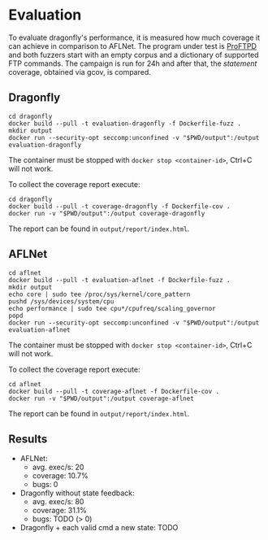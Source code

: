 # Evaluation

To evaluate dragonfly's performance, it is measured how much coverage
it can achieve in comparison to AFLNet.
The program under test is [ProFTPD](http://proftpd.org/) and both fuzzers start with an empty corpus and a dictionary of supported
FTP commands.
The campaign is run for 24h and after that, the _statement_ coverage, obtained via gcov, is compared.

## Dragonfly
```
cd dragonfly
docker build --pull -t evaluation-dragonfly -f Dockerfile-fuzz .
mkdir output
docker run --security-opt seccomp:unconfined -v "$PWD/output":/output evaluation-dragonfly
```

The container must be stopped with `docker stop <container-id>`, Ctrl+C will not work.

To collect the coverage report execute:
```
cd dragonfly
docker build --pull -t coverage-dragonfly -f Dockerfile-cov .
docker run -v "$PWD/output":/output coverage-dragonfly
```

The report can be found in `output/report/index.html`.

## AFLNet
```
cd aflnet
docker build --pull -t evaluation-aflnet -f Dockerfile-fuzz .
mkdir output
echo core | sudo tee /proc/sys/kernel/core_pattern
pushd /sys/devices/system/cpu
echo performance | sudo tee cpu*/cpufreq/scaling_governor
popd
docker run --security-opt seccomp:unconfined -v "$PWD/output":/output evaluation-aflnet
```

The container must be stopped with `docker stop <container-id>`, Ctrl+C will not work.

To collect the coverage report execute:
```
cd aflnet
docker build --pull -t coverage-aflnet -f Dockerfile-cov .
docker run -v "$PWD/output":/output coverage-aflnet
```

The report can be found in `output/report/index.html`.

## Results
- AFLNet:
    - avg. exec/s: 20
    - coverage: 10.7%
    - bugs: 0
- Dragonfly without state feedback:
    - avg. exec/s: 80
    - coverage: 31.1%
    - bugs: TODO (> 0)
- Dragonfly + each valid cmd a new state: TODO
